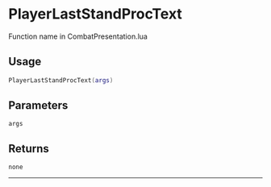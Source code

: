# PlayerLastStandProcText
Function name in CombatPresentation.lua
## Usage
```lua
PlayerLastStandProcText(args)
```
## Parameters
`args`
## Returns
`none`

---